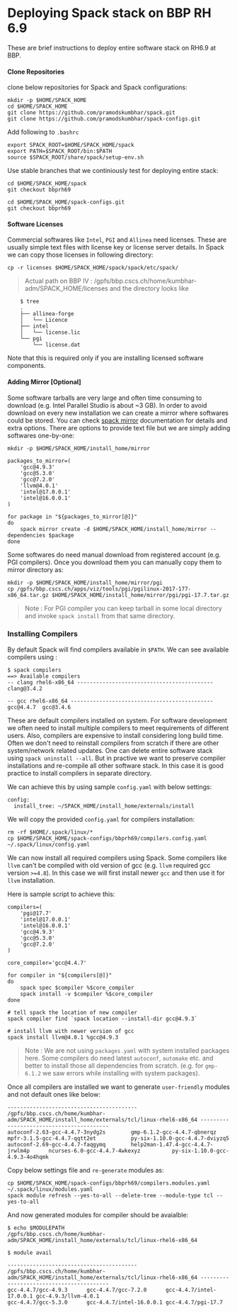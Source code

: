# Deploying Spack stack on BBP RH 6.9 #

These are brief instructions to deploy entire software stack on RH6.9 at BBP.


#### Clone Repositories

clone below repositories for Spack and Spack configurations:

```
mkdir -p $HOME/SPACK_HOME
cd $HOME/SPACK_HOME
git clone https://github.com/pramodskumbhar/spack.git
git clone https://github.com/pramodskumbhar/spack-configs.git
```

Add following to `.bashrc`

```
export SPACK_ROOT=$HOME/SPACK_HOME/spack
export PATH=$SPACK_ROOT/bin:$PATH
source $SPACK_ROOT/share/spack/setup-env.sh
```

Use stable branches that we continiously test for deploying entire stack:

```
cd $HOME/SPACK_HOME/spack
git checkout bbprh69

cd $HOME/SPACK_HOME/spack-configs.git
git checkout bbprh69
```

#### Software Licenses

Commercial softwares like `Intel`, `PGI` and `Allinea` need licenses. These are usually simple text files with license key or license server details. In Spack we can copy those licenses in following directory:

```
cp -r licenses $HOME/SPACK_HOME/spack/spack/etc/spack/
```

> Actual path on BBP IV : /gpfs/bbp.cscs.ch/home/kumbhar-adm/SPACK_HOME/licenses and the directory looks like

```
	$ tree
	.
	├── allinea-forge
	│   └── Licence
	├── intel
	│   └── license.lic
	└── pgi
		└── license.dat
```

Note that this is required only if you are installing licensed software components.

#### Adding Mirror [Optional]

Some software tarballs are very large and often time consuming to download (e.g. Intel Parallel Studio is about ~3 GB). In order to avoid download on every new installation we can create a mirror where softwares could be stored. You can check [spack mirror]() documentation for details and extra options. There are options to provide text file but we are simply adding softwares one-by-one:

```
mkdir -p $HOME/SPACK_HOME/install_home/mirror

packages_to_mirror=(
    'gcc@4.9.3'
    'gcc@5.3.0'
    'gcc@7.2.0'
    'llvm@4.0.1'
    'intel@17.0.0.1'
    'intel@16.0.0.1'
)

for package in "${packages_to_mirror[@]}"
do
    spack mirror create -d $HOME/SPACK_HOME/install_home/mirror --dependencies $package
done
```

Some softwares do need manual download from registered account (e.g. PGI compilers). Once you download them you can manually copy them to mirror directory as:

```
mkdir -p $HOME/SPACK_HOME/install_home/mirror/pgi
cp /gpfs/bbp.cscs.ch/apps/viz/tools/pgi/pgilinux-2017-177-x86_64.tar.gz $HOME/SPACK_HOME/install_home/mirror/pgi/pgi-17.7.tar.gz
```
> Note : For PGI compiler you can keep tarball in some local directory and invoke `spack install` from that same directory.

### Installing Compilers
By default Spack will find compilers available in `$PATH`. We can see available compilers using :

```
$ spack compilers
==> Available compilers
-- clang rhel6-x86_64 -------------------------------------------
clang@3.4.2

-- gcc rhel6-x86_64 ---------------------------------------------
gcc@4.4.7  gcc@3.4.6
```

These are default compilers installed on system. For software development we often need to install multiple compilers to meet requirements of different users. Also, compilers are expensive to install considering long build time. Often we don't need to reinstall compilers from scratch if there are other system/network related updates. One can delete entire software stack using `spack uninstall --all`. But in practive we want to preserve compiler installations and re-compile all other software stack. In this case it is good practice to install compilers in separate directory.

We can achieve this by using sample `config.yaml` with below settings:

```
config:
  install_tree: ~/SPACK_HOME/install_home/externals/install
```

We will copy the provided `config.yaml` for compilers installation:

```
rm -rf $HOME/.spack/linux/*
cp $HOME/SPACK_HOME/spack-configs/bbprh69/compilers.config.yaml ~/.spack/linux/config.yaml
```

We can now install all required compilers using Spack. Some compilers like `llvm` can't be compiled with old version of gcc (e.g. `llvm` required gcc version `>=4.8`). In this case we will first install newer `gcc` and then use it for `llvm` installation.

Here is sample script to achieve this:

```
compilers=(
    'pgi@17.7'
    'intel@17.0.0.1'
    'intel@16.0.0.1'
    'gcc@4.9.3'
    'gcc@5.3.0'
    'gcc@7.2.0'
)

core_compiler='gcc@4.4.7'

for compiler in "${compilers[@]}"
do
    spack spec $compiler %$core_compiler
    spack install -v $compiler %$core_compiler
done

# tell spack the location of new compiler
spack compiler find `spack location --install-dir gcc@4.9.3`

# install llvm with newer version of gcc
spack install llvm@4.0.1 %gcc@4.9.3
```

> Note : We are not using `packages.yaml` with system installed packages here. Some compilers do need latest `autoconf`, `automake` etc. and better to install those all dependencies from scratch. (e.g. for `gmp-6.1.2` we saw errors while installing with system packages).

Once all compilers are installed we want to generate `user-friendly` modules and not default ones like below:

```
----------------------------------------- /gpfs/bbp.cscs.ch/home/kumbhar-adm/SPACK_HOME/install_home/externals/tcl/linux-rhel6-x86_64 -----------------------------------------
autoconf-2.63-gcc-4.4.7-3nydg2s        gmp-6.1.2-gcc-4.4.7-qbnerqz            mpfr-3.1.5-gcc-4.4.7-qqtt2et           py-six-1.10.0-gcc-4.4.7-dviyzq5
autoconf-2.69-gcc-4.4.7-faqgymq        help2man-1.47.4-gcc-4.4.7-jrwlm4p      ncurses-6.0-gcc-4.4.7-4wkexyz          py-six-1.10.0-gcc-4.9.3-4o4hqmk
```

Copy below settings file and `re-generate` modules as:

```
cp $HOME/SPACK_HOME/spack-configs/bbprh69/compilers.modules.yaml ~/.spack/linux/modules.yaml
spack module refresh --yes-to-all --delete-tree --module-type tcl --yes-to-all
```

And now generated modules for compiler should be avaialble:

```
$ echo $MODULEPATH
/gpfs/bbp.cscs.ch/home/kumbhar-adm/SPACK_HOME/install_home/externals/tcl/linux-rhel6-x86_64

$ module avail

----------------------------------------- /gpfs/bbp.cscs.ch/home/kumbhar-adm/SPACK_HOME/install_home/externals/tcl/linux-rhel6-x86_64 -----------------------------------------
gcc-4.4.7/gcc-4.9.3      gcc-4.4.7/gcc-7.2.0      gcc-4.4.7/intel-17.0.0.1 gcc-4.9.3/llvm-4.0.1
gcc-4.4.7/gcc-5.3.0      gcc-4.4.7/intel-16.0.0.1 gcc-4.4.7/pgi-17.7
```